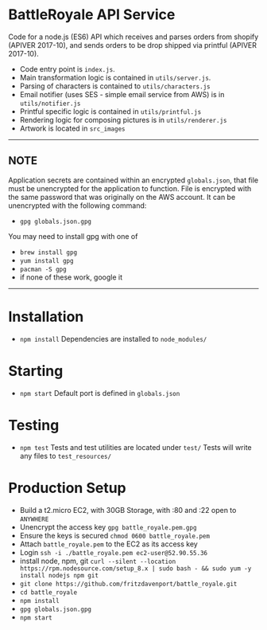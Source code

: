# BattleRoyale API Service
Code for a node.js (ES6) API which receives and parses orders from shopify (APIVER 2017-10),
and sends orders to be drop shipped via printful (APIVER 2017-10).

- Code entry point is `index.js`.
- Main transformation logic is contained in `utils/server.js`.
- Parsing of characters is contained to `utils/characters.js`
- Email notifier (uses SES - simple email service from AWS) is in `utils/notifier.js`
- Printful specific logic is contained in `utils/printful.js`
- Rendering logic for composing pictures is in `utils/renderer.js`
- Artwork is located in `src_images`

----
## NOTE
Application secrets are contained within an encrypted `globals.json`, that file must be unencrypted for the application to function.
File is encrypted with the same password that was originally on the AWS account. It can be unencrypted with the following command:
- `gpg globals.json.gpg`

You may need to install gpg with one of
- `brew install gpg`
- `yum install gpg`
- `pacman -S gpg`
- if none of these work, google it
---- 
# Installation
- `npm install`
Dependencies are installed to `node_modules/`

# Starting
- `npm start`
Default port is defined in `globals.json`

# Testing
- `npm test` 
Tests and test utilities are located under `test/`
Tests will write any files to `test_resources/`

# Production Setup
- Build a t2.micro EC2, with 30GB Storage, with :80 and :22 open to `ANYWHERE`
- Unencrypt the access key `gpg battle_royale.pem.gpg`
- Ensure the keys is secured `chmod 0600 battle_royale.pem`
- Attach `battle_royale.pem` to the EC2 as its access key
- Login `ssh -i ./battle_royale.pem ec2-user@52.90.55.36`
- install node, npm, git `curl --silent --location https://rpm.nodesource.com/setup_8.x | sudo bash - && sudo yum -y install nodejs npm git`
- `git clone https://github.com/fritzdavenport/battle_royale.git`
- `cd battle_royale`
- `npm install`
- `gpg globals.json.gpg`
- `npm start`